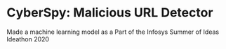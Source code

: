 # CyberSpy: Malicious URL Detector
Made a machine learning model as a Part of the Infosys Summer of Ideas Ideathon 2020
